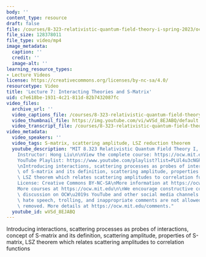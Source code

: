 ```yaml
---
body: ''
content_type: resource
draft: false
file: /courses/8-323-relativistic-quantum-field-theory-i-spring-2023/ocw_8323_lecture07_2023feb27_360p_16_9.mp4
file_size: 128378011
file_type: video/mp4
image_metadata:
  caption: ''
  credit: ''
  image-alt: ''
learning_resource_types:
- Lecture Videos
license: https://creativecommons.org/licenses/by-nc-sa/4.0/
resourcetype: Video
title: 'Lecture 7: Interacting Theories and S-Matrix'
uid: c7e618be-1931-4c21-811d-82b7432087fc
video_files:
  archive_url: ''
  video_captions_file: /courses/8-323-relativistic-quantum-field-theory-i-spring-2023/1CIgVssTam7nLHjNiNhJ6QoW1VYmGXJZf_transcript.webvtt
  video_thumbnail_file: https://img.youtube.com/vi/wVSd_8EJABQ/default.jpg
  video_transcript_file: /courses/8-323-relativistic-quantum-field-theory-i-spring-2023/1CIgVssTam7nLHjNiNhJ6QoW1VYmGXJZf_transcript.pdf
video_metadata:
  video_speakers: ''
  video_tags: S-matrix, scattering amplitude, LSZ reduction theorem
  youtube_description: "MIT 8.323 Relativistic Quantum Field Theory I, Spring 2023\n\
    Instructor: Hong Liu\n\nView the complete course: https://ocw.mit.edu/courses/8-323-relativistic-quantum-field-theory-i-spring-2023/\n\
    YouTube Playlist: https://www.youtube.com/playlist?list=PLUl4u3cNGP61AV6bhf4mB3tCyWQrI_uU5\n\
    \nIntroducing interactions, scattering processes as probes of interactions,  concept\
    \ of S-matrix and its definition, scattering amplitude, properties of S-matrix,\
    \ LSZ theorem which relates scattering amplitudes to correlation functions \n\n\
    License: Creative Commons BY-NC-SA\nMore information at https://ocw.mit.edu/terms\n\
    More courses at https://ocw.mit.edu\n\nWe encourage constructive comments and\
    \ discussion on OCW\u2019s YouTube and other social media channels. Personal attacks,\
    \ hate speech, trolling, and inappropriate comments are not allowed and may be\
    \ removed. More details at https://ocw.mit.edu/comments."
  youtube_id: wVSd_8EJABQ
---
```

Introducing interactions, scattering processes as probes of interactions,  concept of S-matrix and its definition, scattering amplitude, properties of S-matrix, LSZ theorem which relates scattering amplitudes to correlation functions